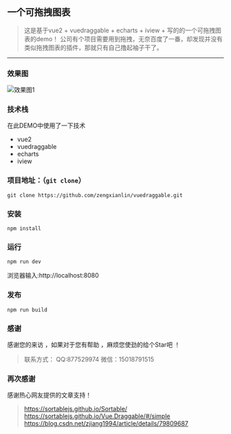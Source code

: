 <!--
 * @Author: 曾宪林 877529974qq.com
 * @Date: 2019-07-18 15:41:21
 * @Last Modified by: 曾宪林
 * @Last Modified time: Do not edit
 * @Description: 简言
 -->
## 一个可拖拽图表
> 这是基于vue2 + vuedraggable + echarts + iview + 写的的一个可拖拽图表的demo！
公司有个项目需要用到拖拽，无奈百度了一番，却发现并没有类似拖拽图表的插件，那就只有自己撸起袖子干了。
------
### 效果图

![效果图1](https://github.com/zengxianlin/dug-movie/blob/master/src/assets/1.gif)

### 技术栈
在此DEMO中使用了一下技术
* vue2
* vuedraggable
* echarts
* iview

### 项目地址：（`git clone`）

```shell
git clone https://github.com/zengxianlin/vuedraggable.git
```
### 安装

```
npm install
```

### 运行

```
npm run dev
```
浏览器输入:http://localhost:8080

### 发布

```
npm run build
```
### 感谢

感谢您的来访 ，如果对于您有帮助 ，麻烦您使劲的给个Star吧 ！

> 联系方式：
> QQ:877529974
> 微信：15018791515


### 再次感谢

感谢热心网友提供的文章支持！

> https://sortablejs.github.io/Sortable/
> https://sortablejs.github.io/Vue.Draggable/#/simple
> https://blog.csdn.net/zjiang1994/article/details/79809687
